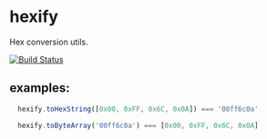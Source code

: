 # hexify

  Hex conversion utils.

  [![Build Status](https://travis-ci.org/tomkp/hexify.png)](https://travis-ci.org/tomkp/hexify)


## examples:


```javascript
  hexify.toHexString([0x00, 0xFF, 0x6C, 0x0A]) === '00ff6c0a'
```

```javascript
  hexify.toByteArray('00ff6c0a') === [0x00, 0xFF, 0x6C, 0x0A]
```



